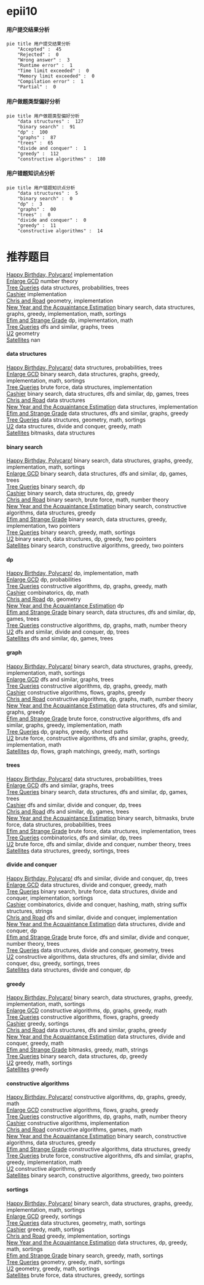 # epii10
<!-- tabs:start -->
#### **用户提交结果分析**

```mermaid
pie title 用户提交结果分析
    "Accepted" :  45
    "Rejected" :  0
    "Wrong answer" :  3
    "Runtime error" :  1
    "Time limit exceeded" :  0
    "Memory limit exceeded" :  0
    "Compilation error" :  1
    "Partial" :  0
```
#### **用户做题类型偏好分析**

```mermaid
pie title 用户做题类型偏好分析
    "data structures" :  127
    "binary search" :  91
    "dp" :  100
    "graphs" :  87
    "trees" :  65
    "divide and conquer" :  1
    "greedy" :  112
    "constructive algorithms" :  180
```
#### **用户错题知识点分析**

```mermaid
pie title 用户错题知识点分析
    "data structures" :  5
    "binary search" :  0
    "dp" :  3
    "graphs" :  00
    "trees" :  0
    "divide and conquer" :  0
    "greedy" :  11
    "constructive algorithms" :  14
```
<!-- tabs:end -->
# 推荐题目
[Happy Birthday, Polycarp!](http://codeforces.com/problemset/problem/1277/A)		implementation		  
[Enlarge GCD](http://codeforces.com/problemset/problem/1034/A)		number theory		  
[Tree Queries](http://codeforces.com/problemset/problem/1254/D)		data structures,
                        probabilities,
                        trees		  
[Cashier](http://codeforces.com/problemset/problem/1059/A)		implementation		  
[Chris and Road](http://codeforces.com/problemset/problem/703/C)		geometry,
                        implementation		  
[New Year and the Acquaintance Estimation](http://codeforces.com/problemset/problem/1091/E)		binary search,
                        data structures,
                        graphs,
                        greedy,
                        implementation,
                        math,
                        sortings		  
[Efim and Strange Grade](https://codeforces.com/contest/719/problem/C)		dp,
                        implementation,
                        math		  
[Tree Queries](http://codeforces.com/problemset/problem/825/G)		dfs and similar,
                        graphs,
                        trees		  
[U2](https://codeforces.com/contest/1143/problem/F)		geometry		  
[Satellites](http://codeforces.com/problemset/problem/856/E)		nan		  
<!-- tabs:start -->
#### **data structures**
[Happy Birthday, Polycarp!](http://codeforces.com/problemset/problem/1254/D)		data structures,
                        probabilities,
                        trees		  
[Enlarge GCD](http://codeforces.com/problemset/problem/1091/E)		binary search,
                        data structures,
                        graphs,
                        greedy,
                        implementation,
                        math,
                        sortings		  
[Tree Queries](https://codeforces.com/contest/705/problem/C)		brute force,
                        data structures,
                        implementation		  
[Cashier](http://codeforces.com/problemset/problem/1099/F)		binary search,
                        data structures,
                        dfs and similar,
                        dp,
                        games,
                        trees		  
[Chris and Road](http://codeforces.com/problemset/problem/803/G)		data structures		  
[New Year and the Acquaintance Estimation](http://codeforces.com/problemset/problem/1083/D)		data structures,
                        implementation		  
[Efim and Strange Grade](http://codeforces.com/problemset/problem/1348/F)		data structures,
                        dfs and similar,
                        graphs,
                        greedy		  
[Tree Queries](http://codeforces.com/problemset/problem/1195/F)		data structures,
                        geometry,
                        math,
                        sortings		  
[U2](http://codeforces.com/problemset/problem/1100/F)		data structures,
                        divide and conquer,
                        greedy,
                        math		  
[Satellites](http://codeforces.com/problemset/problem/242/E)		bitmasks,
                        data structures		  
#### **binary search**
[Happy Birthday, Polycarp!](http://codeforces.com/problemset/problem/1091/E)		binary search,
                        data structures,
                        graphs,
                        greedy,
                        implementation,
                        math,
                        sortings		  
[Enlarge GCD](http://codeforces.com/problemset/problem/1099/F)		binary search,
                        data structures,
                        dfs and similar,
                        dp,
                        games,
                        trees		  
[Tree Queries](https://codeforces.com/contest/1247/problem/E)		binary search,
                        dp		  
[Cashier](http://codeforces.com/problemset/problem/1416/E)		binary search,
                        data structures,
                        dp,
                        greedy		  
[Chris and Road](http://codeforces.com/problemset/problem/1487/D)		binary search,
                        brute force,
                        math,
                        number theory		  
[New Year and the Acquaintance Estimation](http://codeforces.com/problemset/problem/1370/E)		binary search,
                        constructive algorithms,
                        data structures,
                        greedy		  
[Efim and Strange Grade](http://codeforces.com/problemset/problem/1450/D)		binary search,
                        data structures,
                        greedy,
                        implementation,
                        two pointers		  
[Tree Queries](http://codeforces.com/problemset/problem/1452/B)		binary search,
                        greedy,
                        math,
                        sortings		  
[U2](http://codeforces.com/problemset/problem/1492/C)		binary search,
                        data structures,
                        dp,
                        greedy,
                        two pointers		  
[Satellites](http://codeforces.com/problemset/problem/1463/D)		binary search,
                        constructive algorithms,
                        greedy,
                        two pointers		  
#### **dp**
[Happy Birthday, Polycarp!](https://codeforces.com/contest/719/problem/C)		dp,
                        implementation,
                        math		  
[Enlarge GCD](http://codeforces.com/problemset/problem/464/D)		dp,
                        probabilities		  
[Tree Queries](http://codeforces.com/problemset/problem/850/D)		constructive algorithms,
                        dp,
                        graphs,
                        greedy,
                        math		  
[Cashier](http://codeforces.com/problemset/problem/869/C)		combinatorics,
                        dp,
                        math		  
[Chris and Road](https://codeforces.com/contest/1074/problem/C)		dp,
                        geometry		  
[New Year and the Acquaintance Estimation](http://codeforces.com/problemset/problem/132/C)		dp		  
[Efim and Strange Grade](http://codeforces.com/problemset/problem/1099/F)		binary search,
                        data structures,
                        dfs and similar,
                        dp,
                        games,
                        trees		  
[Tree Queries](http://codeforces.com/problemset/problem/772/C)		constructive algorithms,
                        dp,
                        graphs,
                        math,
                        number theory		  
[U2](http://codeforces.com/problemset/problem/337/D)		dfs and similar,
                        divide and conquer,
                        dp,
                        trees		  
[Satellites](http://codeforces.com/problemset/problem/1404/B)		dfs and similar,
                        dp,
                        games,
                        trees		  
#### **graph**
[Happy Birthday, Polycarp!](http://codeforces.com/problemset/problem/1091/E)		binary search,
                        data structures,
                        graphs,
                        greedy,
                        implementation,
                        math,
                        sortings		  
[Enlarge GCD](http://codeforces.com/problemset/problem/825/G)		dfs and similar,
                        graphs,
                        trees		  
[Tree Queries](http://codeforces.com/problemset/problem/850/D)		constructive algorithms,
                        dp,
                        graphs,
                        greedy,
                        math		  
[Cashier](http://codeforces.com/problemset/problem/269/C)		constructive algorithms,
                        flows,
                        graphs,
                        greedy		  
[Chris and Road](http://codeforces.com/problemset/problem/772/C)		constructive algorithms,
                        dp,
                        graphs,
                        math,
                        number theory		  
[New Year and the Acquaintance Estimation](http://codeforces.com/problemset/problem/1348/F)		data structures,
                        dfs and similar,
                        graphs,
                        greedy		  
[Efim and Strange Grade](http://codeforces.com/problemset/problem/1487/C)		brute force,
                        constructive algorithms,
                        dfs and similar,
                        graphs,
                        greedy,
                        implementation,
                        math		  
[Tree Queries](http://codeforces.com/problemset/problem/1418/C)		dp,
                        graphs,
                        greedy,
                        shortest paths		  
[U2](http://codeforces.com/problemset/problem/1487/C)		brute force,
                        constructive algorithms,
                        dfs and similar,
                        graphs,
                        greedy,
                        implementation,
                        math		  
[Satellites](http://codeforces.com/problemset/problem/1437/C)		dp,
                        flows,
                        graph matchings,
                        greedy,
                        math,
                        sortings		  
#### **trees**
[Happy Birthday, Polycarp!](http://codeforces.com/problemset/problem/1254/D)		data structures,
                        probabilities,
                        trees		  
[Enlarge GCD](http://codeforces.com/problemset/problem/825/G)		dfs and similar,
                        graphs,
                        trees		  
[Tree Queries](http://codeforces.com/problemset/problem/1099/F)		binary search,
                        data structures,
                        dfs and similar,
                        dp,
                        games,
                        trees		  
[Cashier](http://codeforces.com/problemset/problem/337/D)		dfs and similar,
                        divide and conquer,
                        dp,
                        trees		  
[Chris and Road](http://codeforces.com/problemset/problem/1404/B)		dfs and similar,
                        dp,
                        games,
                        trees		  
[New Year and the Acquaintance Estimation](http://codeforces.com/problemset/problem/1479/D)		binary search,
                        bitmasks,
                        brute force,
                        data structures,
                        probabilities,
                        trees		  
[Efim and Strange Grade](http://codeforces.com/problemset/problem/1511/C)		brute force,
                        data structures,
                        implementation,
                        trees		  
[Tree Queries](http://codeforces.com/problemset/problem/1499/F)		combinatorics,
                        dfs and similar,
                        dp,
                        trees		  
[U2](http://codeforces.com/problemset/problem/1491/E)		brute force,
                        dfs and similar,
                        divide and conquer,
                        number theory,
                        trees		  
[Satellites](http://codeforces.com/problemset/problem/1466/D)		data structures,
                        greedy,
                        sortings,
                        trees		  
#### **divide and conquer**
[Happy Birthday, Polycarp!](http://codeforces.com/problemset/problem/337/D)		dfs and similar,
                        divide and conquer,
                        dp,
                        trees		  
[Enlarge GCD](http://codeforces.com/problemset/problem/1100/F)		data structures,
                        divide and conquer,
                        greedy,
                        math		  
[Tree Queries](http://codeforces.com/problemset/problem/1461/D)		binary search,
                        brute force,
                        data structures,
                        divide and conquer,
                        implementation,
                        sortings		  
[Cashier](http://codeforces.com/problemset/problem/1466/G)		combinatorics,
                        divide and conquer,
                        hashing,
                        math,
                        string suffix structures,
                        strings		  
[Chris and Road](http://codeforces.com/problemset/problem/1490/D)		dfs and similar,
                        divide and conquer,
                        implementation		  
[New Year and the Acquaintance Estimation](https://codeforces.com/contest/1483/problem/C)		data structures,
                        divide and conquer,
                        dp		  
[Efim and Strange Grade](http://codeforces.com/problemset/problem/1491/E)		brute force,
                        dfs and similar,
                        divide and conquer,
                        number theory,
                        trees		  
[Tree Queries](http://codeforces.com/problemset/problem/1303/G)		data structures,
                        divide and conquer,
                        geometry,
                        trees		  
[U2](http://codeforces.com/problemset/problem/1494/D)		constructive algorithms,
                        data structures,
                        dfs and similar,
                        divide and conquer,
                        dsu,
                        greedy,
                        sortings,
                        trees		  
[Satellites](http://codeforces.com/problemset/problem/1482/E)		data structures,
                        divide and conquer,
                        dp		  
#### **greedy**
[Happy Birthday, Polycarp!](http://codeforces.com/problemset/problem/1091/E)		binary search,
                        data structures,
                        graphs,
                        greedy,
                        implementation,
                        math,
                        sortings		  
[Enlarge GCD](http://codeforces.com/problemset/problem/850/D)		constructive algorithms,
                        dp,
                        graphs,
                        greedy,
                        math		  
[Tree Queries](http://codeforces.com/problemset/problem/269/C)		constructive algorithms,
                        flows,
                        graphs,
                        greedy		  
[Cashier](http://codeforces.com/problemset/problem/1102/B)		greedy,
                        sortings		  
[Chris and Road](http://codeforces.com/problemset/problem/1348/F)		data structures,
                        dfs and similar,
                        graphs,
                        greedy		  
[New Year and the Acquaintance Estimation](http://codeforces.com/problemset/problem/1100/F)		data structures,
                        divide and conquer,
                        greedy,
                        math		  
[Efim and Strange Grade](https://codeforces.com/contest/1464/problem/C)		bitmasks,
                        greedy,
                        math,
                        strings		  
[Tree Queries](http://codeforces.com/problemset/problem/1416/E)		binary search,
                        data structures,
                        dp,
                        greedy		  
[U2](http://codeforces.com/problemset/problem/1417/B)		greedy,
                        math,
                        sortings		  
[Satellites](http://codeforces.com/problemset/problem/1267/E)		greedy		  
#### **constructive algorithms**
[Happy Birthday, Polycarp!](http://codeforces.com/problemset/problem/850/D)		constructive algorithms,
                        dp,
                        graphs,
                        greedy,
                        math		  
[Enlarge GCD](http://codeforces.com/problemset/problem/269/C)		constructive algorithms,
                        flows,
                        graphs,
                        greedy		  
[Tree Queries](http://codeforces.com/problemset/problem/772/C)		constructive algorithms,
                        dp,
                        graphs,
                        math,
                        number theory		  
[Cashier](http://codeforces.com/problemset/problem/609/B)		constructive algorithms,
                        implementation		  
[Chris and Road](http://codeforces.com/problemset/problem/1455/C)		constructive algorithms,
                        games,
                        math		  
[New Year and the Acquaintance Estimation](http://codeforces.com/problemset/problem/1370/E)		binary search,
                        constructive algorithms,
                        data structures,
                        greedy		  
[Efim and Strange Grade](http://codeforces.com/problemset/problem/1506/D)		constructive algorithms,
                        data structures,
                        greedy		  
[Tree Queries](http://codeforces.com/problemset/problem/1487/C)		brute force,
                        constructive algorithms,
                        dfs and similar,
                        graphs,
                        greedy,
                        implementation,
                        math		  
[U2](http://codeforces.com/problemset/problem/1493/A)		constructive algorithms,
                        greedy		  
[Satellites](http://codeforces.com/problemset/problem/1463/D)		binary search,
                        constructive algorithms,
                        greedy,
                        two pointers		  
#### **sortings**
[Happy Birthday, Polycarp!](http://codeforces.com/problemset/problem/1091/E)		binary search,
                        data structures,
                        graphs,
                        greedy,
                        implementation,
                        math,
                        sortings		  
[Enlarge GCD](http://codeforces.com/problemset/problem/1102/B)		greedy,
                        sortings		  
[Tree Queries](http://codeforces.com/problemset/problem/1195/F)		data structures,
                        geometry,
                        math,
                        sortings		  
[Cashier](http://codeforces.com/problemset/problem/1417/B)		greedy,
                        math,
                        sortings		  
[Chris and Road](http://codeforces.com/problemset/problem/1430/B)		greedy,
                        implementation,
                        sortings		  
[New Year and the Acquaintance Estimation](https://codeforces.com/contest/1321/problem/B)		data structures,
                        dp,
                        greedy,
                        math,
                        sortings		  
[Efim and Strange Grade](http://codeforces.com/problemset/problem/1452/B)		binary search,
                        greedy,
                        math,
                        sortings		  
[Tree Queries](https://codeforces.com/contest/1496/problem/C)		geometry,
                        greedy,
                        math,
                        sortings		  
[U2](http://codeforces.com/problemset/problem/1495/A)		geometry,
                        greedy,
                        math,
                        sortings		  
[Satellites](http://codeforces.com/problemset/problem/1497/A)		brute force,
                        data structures,
                        greedy,
                        sortings		  
<!-- tabs:end -->

